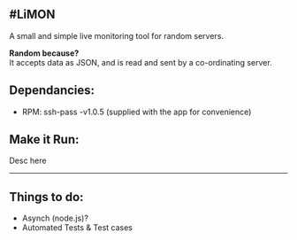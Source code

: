 #LiMON
-------

A small and simple live monitoring tool for random servers.

**Random because?**  
It accepts data as JSON, and is read and sent by a co-ordinating server.

## Dependancies:

- RPM: ssh-pass -v1.0.5 (supplied with the app for convenience)

## Make it Run:
Desc here

---------

## Things to do:

- Asynch (node.js)?
- Automated Tests & Test cases
